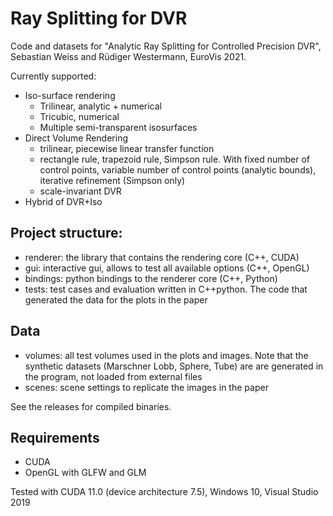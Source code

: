 # Ray Splitting for DVR

Code and datasets for "Analytic Ray Splitting for Controlled Precision DVR", Sebastian Weiss and Rüdiger Westermann, EuroVis 2021.

Currently supported:
 - Iso-surface rendering 
   - Trilinear, analytic + numerical
   - Tricubic, numerical
   - Multiple semi-transparent isosurfaces
 - Direct Volume Rendering
   - trilinear, piecewise linear transfer function
   - rectangle rule, trapezoid rule, Simpson rule. With fixed number of control points, variable number of control points (analytic bounds), iterative refinement (Simpson only)
   - scale-invariant DVR
- Hybrid of DVR+Iso



## Project structure:
 - renderer: the library that contains the rendering core (C++, CUDA)
 - gui: interactive gui, allows to test all available options (C++, OpenGL)
 - bindings: python bindings to the renderer core (C++, Python)
 - tests: test cases and evaluation written in C++python. The code that generated the data for the plots in the paper

## Data

- volumes: all test volumes used in the plots and images. 
  Note that the synthetic datasets (Marschner Lobb, Sphere, Tube) are are generated in the program, not loaded from external files
- scenes: scene settings to replicate the images in the paper

See the releases for compiled binaries.


## Requirements

 - CUDA
 - OpenGL with GLFW and GLM

Tested with CUDA 11.0 (device architecture 7.5), Windows 10, Visual Studio 2019